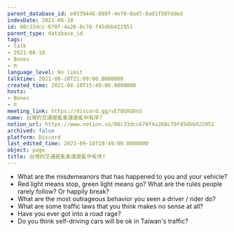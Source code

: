 ```yaml
---
parent_database_id: e9339446-880f-4ef0-8ad7-8ad1f507dded
indexDate: 2021-08-18
id: 80c33dcc-670f-4a26-8c70-f45dbb422951
parent_type: database_id
tags:
- Talk
- 2021-08-18
- Bones
- π
language_level: No limit
talktime: 2021-08-18T21:00:00.0000000
created_time: 2021-08-10T15:49:00.0000000
hosts:
- Bones
- π
meeting_link: https://discord.gg/vE7QUXGDnS
name: 台灣的交通是亂象還是亂中有序?
notion_url: https://www.notion.so/80c33dcc670f4a268c70f45dbb422951
archived: false
platform: Discord
last_edited_time: 2023-09-18T10:49:00.0000000
object: page
title: 台灣的交通是亂象還是亂中有序?
---
```


   - What are the misdemeanors that has happened to you and your vehicle?
   - Red light means stop, green light means go?
What are the rules people rarely follow? Or happily break?
   - What are the most outrageous behavior you seen a driver / rider do?
   - What are some traffic laws that you think makes no sense at all?
   - Have you ever got into a road rage?
   - Do you think self-driving cars will be ok in Taiwan's traffic?











